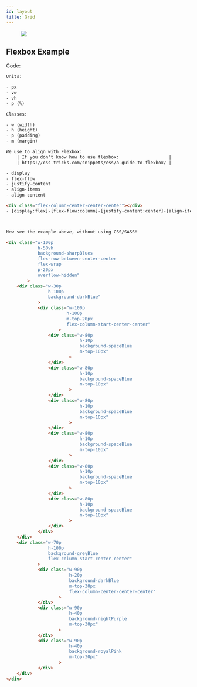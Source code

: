 ```yaml
---
id: layout
title: Grid
---
```


<div class="wrapCover">
    <figure class="coverBackground showAfter">
        <div class="background gridsCover"></div>
    </figure>
    <figure class="coverImage showCover">
        <img src="../../img/grids-cover.png">
    </figure>
</div>

## Flexbox Example

<div class="w-100p
            h-50vh
            background-sharpBlues
            flex-row-between-center-center
            flex-wrap
            p-20px
            m-bottom-40px
            overflow-hidden"
        >
    <div class="w-30p
                h-100p
                background-darkBlue"
            >
            <div class="w-100p
                       h-100p
                       m-top-20px
                       flex-column-start-center-center"
                    >
                <div class="w-80p
                            h-10p
                            background-spaceBlue
                            m-top-10px"
                        >
                </div>
                <div class="w-80p
                            h-10p
                            background-spaceBlue
                            m-top-10px"
                        >
                </div>
                <div class="w-80p
                            h-10p
                            background-spaceBlue
                            m-top-10px"
                        >
                </div>
                <div class="w-80p
                            h-10p
                            background-spaceBlue
                            m-top-10px"
                        >
                </div>
                <div class="w-80p
                            h-10p
                            background-spaceBlue
                            m-top-10px"
                        >
                </div>
                <div class="w-80p
                            h-10p
                            background-spaceBlue
                            m-top-10px"
                        >
                </div>
            </div>
    </div>
    <div class="w-70p
                h-100p
                background-greyBlue
                flex-column-start-center-center"
            >
            <div class="w-90p
                        h-20p
                        background-darkBlue
                        m-top-30px
                        flex-column-center-center-center"
                    >
            </div>
            <div class="w-90p
                        h-40p
                        background-nightPurple
                        m-top-30px"
                    >
            </div>
            <div class="w-90p
                        h-40p
                        background-royalPink
                        m-top-30px"
                    >
            </div>
    </div>
</div>

Code:
```html
Units:

- px
- vw
- vh
- p (%)

Classes:

- w (width)
- h (height)
- p (padding)
- m (margin)

We use to align with Flexbox:
    | If you don't know how to use flexbox:                   |
    | https://css-tricks.com/snippets/css/a-guide-to-flexbox/ |

- display
- flex-flow
- justify-content
- align-items
- align-content

<div class="flex-column-center-center-center"></div>
- [display:flex]-[flex-flow:column]-[justify-content:center]-[align-items:center]-[align-content:center]



Now see the example above, without using CSS/SASS!

<div class="w-100p
            h-50vh
            background-sharpBlues
            flex-row-between-center-center
            flex-wrap
            p-20px
            overflow-hidden"
        >
    <div class="w-30p
                h-100p
                background-darkBlue"
            >
            <div class="w-100p
                       h-100p
                       m-top-20px
                       flex-column-start-center-center"
                    >
                <div class="w-80p
                            h-10p
                            background-spaceBlue
                            m-top-10px"
                        >
                </div>
                <div class="w-80p
                            h-10p
                            background-spaceBlue
                            m-top-10px"
                        >
                </div>
                <div class="w-80p
                            h-10p
                            background-spaceBlue
                            m-top-10px"
                        >
                </div>
                <div class="w-80p
                            h-10p
                            background-spaceBlue
                            m-top-10px"
                        >
                </div>
                <div class="w-80p
                            h-10p
                            background-spaceBlue
                            m-top-10px"
                        >
                </div>
                <div class="w-80p
                            h-10p
                            background-spaceBlue
                            m-top-10px"
                        >
                </div>
            </div>
    </div>
    <div class="w-70p
                h-100p
                background-greyBlue
                flex-column-start-center-center"
            >
            <div class="w-90p
                        h-20p
                        background-darkBlue
                        m-top-30px
                        flex-column-center-center-center"
                    >
            </div>
            <div class="w-90p
                        h-40p
                        background-nightPurple
                        m-top-30px"
                    >
            </div>
            <div class="w-90p
                        h-40p
                        background-royalPink
                        m-top-30px"
                    >
            </div>
    </div>
</div>
```